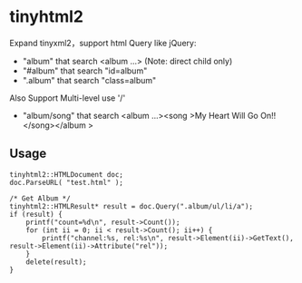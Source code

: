 tinyhtml2
========

Expand tinyxml2，support html
Query like jQuery:

+ "album" that search &lt;album ...&gt;  (Note: direct child only)
+ "#album" that search "id=album"
+ ".album" that search "class=album"

Also Support Multi-level use '/'

+ "album/song" that search &lt;album ...&gt;&lt;song &gt;My Heart Will Go On!! &lt;/song&gt;&lt;/album &gt;

Usage
--------

    tinyhtml2::HTMLDocument doc;
    doc.ParseURL( "test.html" );

    /* Get Album */
    tinyhtml2::HTMLResult* result = doc.Query(".album/ul/li/a");
    if (result) {
        printf("count=%d\n", result->Count());
        for (int ii = 0; ii < result->Count(); ii++) {
            printf("channel:%s, rel:%s\n", result->Element(ii)->GetText(),  result->Element(ii)->Attribute("rel"));
        }
        delete(result);
    }
